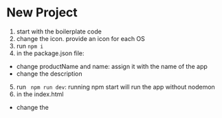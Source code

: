 # New Project

1. start with the boilerplate code
2. change the icon. provide an icon for each OS
3. run `npm i`
4. in the package.json file:
+ change productName and name: assign it with the name of the app
+ change the description
5. run ` npm run dev`: running npm start will run the app without nodemon
6. in the index.html 
+ change the <title>
+ adjust the body
7. in the main.js, change the title in the createNewWindow method